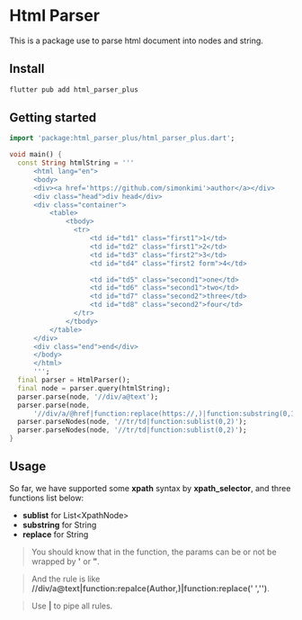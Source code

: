 # Html Parser

This is a package use to parse html document into nodes and string.

## Install

```bash
flutter pub add html_parser_plus
```

## Getting started

```dart
import 'package:html_parser_plus/html_parser_plus.dart';

void main() {
  const String htmlString = '''
      <html lang="en">
      <body>
      <div><a href='https://github.com/simonkimi'>author</a></div>
      <div class="head">div head</div>
      <div class="container">
          <table>
              <tbody>
                <tr>
                    <td id="td1" class="first1">1</td>
                    <td id="td2" class="first1">2</td>
                    <td id="td3" class="first2">3</td>
                    <td id="td4" class="first2 form">4</td>

                    <td id="td5" class="second1">one</td>
                    <td id="td6" class="second1">two</td>
                    <td id="td7" class="second2">three</td>
                    <td id="td8" class="second2">four</td>
                </tr>
              </tbody>
          </table>
      </div>
      <div class="end">end</div>
      </body>
      </html>
      ''';
  final parser = HtmlParser();
  final node = parser.query(htmlString);
  parser.parse(node, '//div/a@text');
  parser.parse(node,
      '//div/a/@href|function:replace(https://,)|function:substring(0,10)');
  parser.parseNodes(node, '//tr/td|function:sublist(0,2)');
  parser.parseNodes(node, '//tr/td|function:sublist(0,2)');
}

```

## Usage

So far, we have supported some **xpath** syntax by **xpath_selector**, and three functions list below:

- **sublist** for List<XpathNode<Node>>
- **substring** for String
- **replace** for String

> You should know that in the function, the params can be or not be wrapped by **'** or **"**.

> And the rule is like **//div/a@text|function:repalce(Author,)|function:replace(' ','')**.

> Use **|** to pipe all rules.
